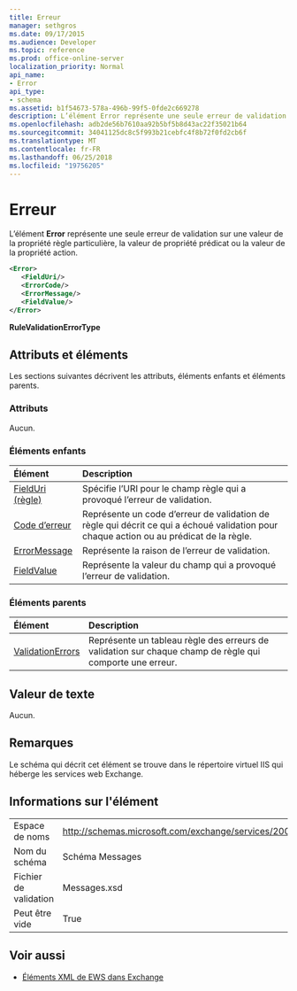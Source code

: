 ```yaml
---
title: Erreur
manager: sethgros
ms.date: 09/17/2015
ms.audience: Developer
ms.topic: reference
ms.prod: office-online-server
localization_priority: Normal
api_name:
- Error
api_type:
- schema
ms.assetid: b1f54673-578a-496b-99f5-0fde2c669278
description: L’élément Error représente une seule erreur de validation sur une valeur de la propriété règle particulière, la valeur de propriété prédicat ou la valeur de la propriété action.
ms.openlocfilehash: adb2de56b7610aa92b5bf5b8d43ac22f35021b64
ms.sourcegitcommit: 34041125dc8c5f993b21cebfc4f8b72f0fd2cb6f
ms.translationtype: MT
ms.contentlocale: fr-FR
ms.lasthandoff: 06/25/2018
ms.locfileid: "19756205"
---
```

# <a name="error"></a>Erreur

L’élément **Error** représente une seule erreur de validation sur une valeur de la propriété règle particulière, la valeur de propriété prédicat ou la valeur de la propriété action. 
  
```XML
<Error>
   <FieldUri/>
   <ErrorCode/>
   <ErrorMessage/>
   <FieldValue/>
</Error>
```

 **RuleValidationErrorType**
## <a name="attributes-and-elements"></a>Attributs et éléments

Les sections suivantes décrivent les attributs, éléments enfants et éléments parents.
  
### <a name="attributes"></a>Attributs

Aucun.
  
### <a name="child-elements"></a>Éléments enfants

|**Élément**|**Description**|
|:-----|:-----|
|[FieldUri (règle)](fielduri-rule.md) <br/> |Spécifie l’URI pour le champ règle qui a provoqué l’erreur de validation.  <br/> |
|[Code d’erreur](errorcode.md) <br/> |Représente un code d’erreur de validation de règle qui décrit ce qui a échoué validation pour chaque action ou au prédicat de la règle.  <br/> |
|[ErrorMessage](errormessage.md) <br/> |Représente la raison de l’erreur de validation.  <br/> |
|[FieldValue](fieldvalue.md) <br/> |Représente la valeur du champ qui a provoqué l’erreur de validation.  <br/> |
   
### <a name="parent-elements"></a>Éléments parents

|**Élément**|**Description**|
|:-----|:-----|
|[ValidationErrors](validationerrors.md) <br/> |Représente un tableau règle des erreurs de validation sur chaque champ de règle qui comporte une erreur.  <br/> |
   
## <a name="text-value"></a>Valeur de texte

Aucun.
  
## <a name="remarks"></a>Remarques

Le schéma qui décrit cet élément se trouve dans le répertoire virtuel IIS qui héberge les services web Exchange.
  
## <a name="element-information"></a>Informations sur l'élément

|||
|:-----|:-----|
|Espace de noms  <br/> |http://schemas.microsoft.com/exchange/services/2006/messages  <br/> |
|Nom du schéma  <br/> |Schéma Messages  <br/> |
|Fichier de validation  <br/> |Messages.xsd  <br/> |
|Peut être vide  <br/> |True  <br/> |
   
## <a name="see-also"></a>Voir aussi



- [Éléments XML de EWS dans Exchange](ews-xml-elements-in-exchange.md)

